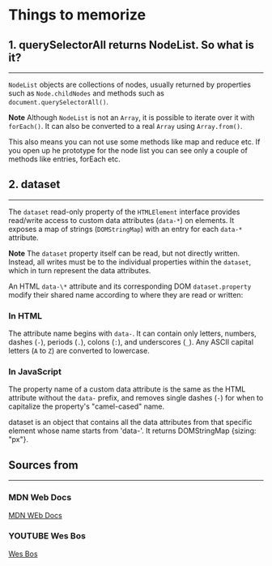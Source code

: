 # Things to memorize

## 1. querySelectorAll returns NodeList. So what is it?

---

`NodeList` objects are collections of nodes, usually returned by properties such as `Node.childNodes` and methods such as `document.querySelectorAll()`.

**Note** Although `NodeList` is not an `Array`, it is possible to iterate over it with `forEach()`. It can also be converted to a real `Array` using `Array.from()`.

This also means you can not use some methods like map and reduce etc. If you open up he prototype for the node list you can see only a couple of methods like entries, forEach etc.

## 2. dataset

---

The `dataset` read-only property of the `HTMLElement` interface provides read/write access to custom data attributes (`data-*`) on elements. It exposes a map of strings (`DOMStringMap`) with an entry for each `data-*` attribute.

**Note** The `dataset` property itself can be read, but not directly written. Instead, all writes must be to the individual properties within the `dataset`, which in turn represent the data attributes.

An HTML `data-\*` attribute and its corresponding DOM `dataset.property` modify their shared name according to where they are read or written:

### In HTML

The attribute name begins with `data-`. It can contain only letters, numbers, dashes (`-`), periods (`.`), colons (`:`), and underscores (`_`). Any ASCII capital letters (`A` to `Z`) are converted to lowercase.

### In JavaScript

The property name of a custom data attribute is the same as the HTML attribute without the `data-` prefix, and removes single dashes (`-`) for when to capitalize the property's "camel-cased" name.

dataset is an object that contains all the data attributes from that specific element whose name starts from 'data-'.
It returns DOMStringMap {sizing: "px"}.

## Sources from

---

### MDN Web Docs

[MDN WEb Docs](https://developer.mozilla.org/en-US/docs/Web/API/NodeList)

### YOUTUBE Wes Bos

[Wes Bos](https://www.youtube.com/watch?v=AHLNzv13c2I&list=PLu8EoSxDXHP6CGK4YVJhL_VWetA865GOH&index=3)
